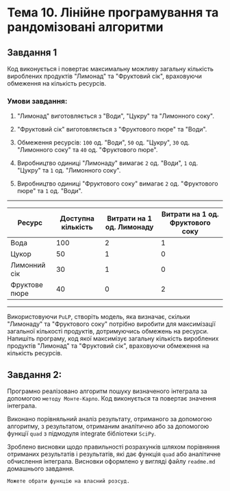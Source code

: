 # Тема 10. Лінійне програмування та рандомізовані алгоритми

## Завдання 1

Код виконується і повертає максимальну можливу загальну кількість вироблених продуктів "Лимонад" та "Фруктовий сік", враховуючи обмеження на кількість ресурсів.

### Умови завдання:

1. "Лимонад" виготовляється з "Води", "Цукру" та "Лимонного соку".

2. "Фруктовий сік" виготовляється з "Фруктового пюре" та "Води".

3. Обмеження ресурсів: `100` од. "Води", `50` од. "Цукру", `30` од. "Лимонного соку" та `40` од. "Фруктового пюре".

4. Виробництво одиниці "Лимонаду" вимагає `2` од. "Води", `1` од. "Цукру" та `1` од. "Лимонного соку".

5. Виробництво одиниці "Фруктового соку" вимагає `2` од. "Фруктового пюре" та `1` од. "Води".

---
| Ресурс        | Доступна кількість | Витрати на 1 од. Лимонаду | Витрати на 1 од. Фруктового соку |
| ------------- | ------------------ | ------------------------- | -------------------------------- |
| Вода          | 100                | 2                         | 1                                |
| Цукор         | 50                 | 1                         | 0                                |
| Лимонний сік  | 30                 | 1                         | 0                                |
| Фруктове пюре | 40                 | 0                         | 2                                |
---

Використовуючи `PuLP`, створіть модель, яка визначає, скільки "Лимонаду" та "Фруктового соку" потрібно виробити для максимізації загальної кількості продуктів, дотримуючись обмежень на ресурси. Напишіть програму, код якої максимізує загальну кількість вироблених продуктів "Лимонад" та "Фруктовий сік", враховуючи обмеження на кількість ресурсів.

## Завдання 2:

Програмно реалізовано алгоритм пошуку визначеного інтеграла за допомогою `методу Монте-Карло`. Код виконується та повертає значення інтеграла.

Виконано порівняльний аналіз результату, отриманого за допомогою алгоритму, з результатом, отриманим аналітично або за допомогою функції `quad` з підмодуля integrate бібліотеки `SciPy`.

Зроблено висновки щодо правильності розрахунків шляхом порівняння отриманих результатів і результатів, які дає функція `quad` або аналітичне обчислення інтеграла. Висновки оформлено у вигляді файлу `readme.md` домашнього завдання.

    Можете обрати функцію на власний розсуд.
